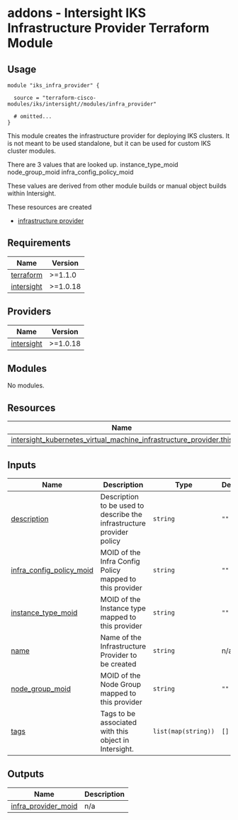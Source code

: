 # addons - Intersight IKS Infrastructure Provider Terraform Module

## Usage

```hcl
module "iks_infra_provider" {

  source = "terraform-cisco-modules/iks/intersight//modules/infra_provider"

  # omitted...
}
```

This module creates the infrastructure provider for deploying IKS clusters.  It is not meant to be used standalone, but it can be used for custom IKS cluster modules.

There are 3 values that are looked up. 
instance_type_moid
node_group_moid
infra_config_policy_moid

These values are derived from other module builds or manual object builds within Intersight.


These resources are created
* [infrastructure provider](https://registry.terraform.io/providers/CiscoDevNet/intersight/latest/docs/resources/kubernetes_virtual_machine_infrastructure_provider)



<!-- BEGINNING OF PRE-COMMIT-TERRAFORM DOCS HOOK -->
## Requirements

| Name | Version |
|------|---------|
| <a name="requirement_terraform"></a> [terraform](#requirement\_terraform) | >=1.1.0 |
| <a name="requirement_intersight"></a> [intersight](#requirement\_intersight) | >=1.0.18 |

## Providers

| Name | Version |
|------|---------|
| <a name="provider_intersight"></a> [intersight](#provider\_intersight) | >=1.0.18 |

## Modules

No modules.

## Resources

| Name | Type |
|------|------|
| [intersight_kubernetes_virtual_machine_infrastructure_provider.this](https://registry.terraform.io/providers/CiscoDevNet/intersight/latest/docs/resources/kubernetes_virtual_machine_infrastructure_provider) | resource |

## Inputs

| Name | Description | Type | Default | Required |
|------|-------------|------|---------|:--------:|
| <a name="input_description"></a> [description](#input\_description) | Description to be used to describe the infrastructure provider policy | `string` | `""` | no |
| <a name="input_infra_config_policy_moid"></a> [infra\_config\_policy\_moid](#input\_infra\_config\_policy\_moid) | MOID of the Infra Config Policy mapped to this provider | `string` | `""` | no |
| <a name="input_instance_type_moid"></a> [instance\_type\_moid](#input\_instance\_type\_moid) | MOID of the Instance type mapped to this provider | `string` | `""` | no |
| <a name="input_name"></a> [name](#input\_name) | Name of the Infrastructure Provider to be created | `string` | n/a | yes |
| <a name="input_node_group_moid"></a> [node\_group\_moid](#input\_node\_group\_moid) | MOID of the Node Group mapped to this provider | `string` | `""` | no |
| <a name="input_tags"></a> [tags](#input\_tags) | Tags to be associated with this object in Intersight. | `list(map(string))` | `[]` | no |

## Outputs

| Name | Description |
|------|-------------|
| <a name="output_infra_provider_moid"></a> [infra\_provider\_moid](#output\_infra\_provider\_moid) | n/a |
<!-- END OF PRE-COMMIT-TERRAFORM DOCS HOOK -->